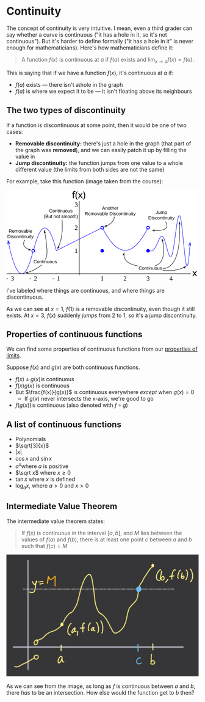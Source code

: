 # Continuity

The concept of continuity is very intuitive. I mean, even a third grader can say whether a curve is continuous ("it has a hole in it, so it's not continuous"). But it's harder to define formally ("it has a hole in it" is never enough for mathematicians). Here's how mathematicians define it:

> A function $f(x)$ is continuous at $a$ if $f(a)$ exists and $\lim_{x \to a}f(x)=f(a)$.

This is saying that if we have a function $f(x)$, it's continuous at $a$ if:

- $f(a)$ exists — there isn't a\\hole in the graph
- $f(a)$ is where we expect it to be — it isn't floating above its neighbours

## The two types of discontinuity

If a function is discontinuous at some point, then it would be one of two cases:

- **Removable discontinuity:** there's just a hole in the graph (that part of the graph was **removed**), and we can easily patch it up by filling the value in
- **Jump discontinuity:** the function jumps from one value to a whole different value (the limits from both sides are not the same)

For example, take this function (image taken from the course):

![Funny-looking function](img/continuity.svg)

I've labeled where things are continuous, and where things are discontinuous.

As we can see at $x=1$, $f(1)$ is a removable discontinuity, even though it still exists. At $x=3$, $f(x)$ suddenly *jumps* from 2 to 1, so it's a jump discontinuity.

## Properties of continuous functions

We can find some properties of continuous functions from our [properties of limits](./introduction-to-limits#some-properties-of-limits).

Suppose $f(x)$ and $g(x)$ are both continuous functions.

- $f(x) \pm g(x)$​ is continuous
- $f(x)g(x)$ is continuous
- But $\frac{f(x)}{g(x)}$ is continuous everywhere *except* when $g(x)=0$
  - If $g(x)$​ never intersects the x-axis, we're good to go
- $f(g(x))$​​​​ is continuous (also denoted with $f\circ g$​)

## A list of continuous functions

- Polynomials
- $\sqrt[3]{x}$
- $|x|$
- $\cos x$ and $\sin x$
- $a^x$​ where $a$ is positive
- $\sqrt x$ where $x\ge0$
- $\tan x$ where $x$ is defined
- $\log_ax$, where $a>0$ and $x>0$

## Intermediate Value Theorem

The intermediate value theorem states:

> If $f(x)$ is continuous in the interval $[a,b]$, and $M$ lies between the values of $f(a)$ and $f(b)$, there is at least one point $c$ between $a$ and $b$ such that $f(c)=M$

![image-20210726154652267](img/IVT.png)

As we can see from the image, as long as $f$ is continuous between $a$ and $b$, there *has* to be an intersection. How else would the function get to $b$ then?
